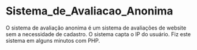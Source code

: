 # Sistema_de_Avaliacao_Anonima
O sistema de avaliação anonima é um sistema de avaliações de website sem a necessidade de cadastro. O sistema capta o IP do usuário. Fiz este sistema em alguns minutos com PHP.

